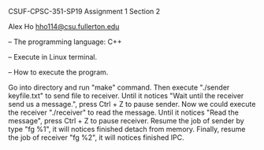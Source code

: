 CSUF-CPSC-351-SP19
Assignment 1
Section 2

 Alex Ho hho114@csu.fullerton.edu

– The programming language: C++

– Execute in Linux terminal.

– How to execute the program.

  Go into directory and run "make" command.
  Then execute "./sender keyfile.txt" to send file to receiver.
  Until it notices "Wait until the receiver send us a message.", press Ctrl + Z to pause sender.
  Now we could execute the receiver "./receiver" to read the message.
  Until it notices "Read the message", press Ctrl + Z to pause receiver.
  Resume the job of sender by type "fg %1", it will notices finished detach from memory.
  Finally, resume the job of receiver "fg %2", it will notices finished IPC.
